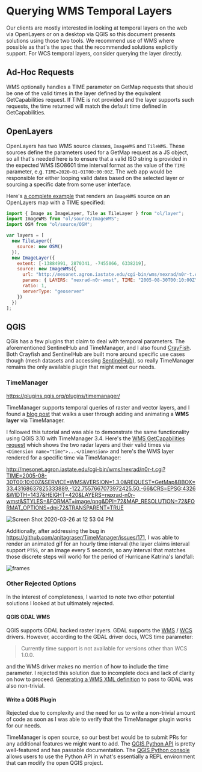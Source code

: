 # Querying WMS Temporal Layers

Our clients are mostly interested in looking at temporal layers on the web via OpenLayers or on a desktop via QGIS so this document presents solutions using those two tools. We recommend use of WMS where possible as that's the spec that the recommended solutions explicitly support. For WCS temporal layers, consider querying the layer directly.

## Ad-Hoc Requests

WMS optionally handles a TIME parameter on GetMap requests that should be one of the valid times in the layer defined by the equivalent GetCapabilities request. If TIME is not provided and the layer supports such requests, the time returned will match the default time defined in GetCapabilities.

## OpenLayers

OpenLayers has two WMS source classes, `ImageWMS` and `TileWMS`. These sources define the parameters used for a GetMap request as a JS object, so all that's needed here is to ensure that a valid ISO string is provided in the expected WMS ISO8601 time interval format as the value of the `TIME` parameter, e.g. `TIME=2020-01-01T00:00:00Z`. The web app would be responsible for either looping valid dates based on the selected layer or sourcing a specific date from some user interface.

Here's [a complete example](https://codesandbox.io/s/wms-image-0qe6k) that renders an `ImageWMS` source on an OpenLayers map with a TIME specified:
```javascript
import { Image as ImageLayer, Tile as TileLayer } from "ol/layer";
import ImageWMS from "ol/source/ImageWMS";
import OSM from "ol/source/OSM";

var layers = [
  new TileLayer({
    source: new OSM()
  }),
  new ImageLayer({
    extent: [-13884991, 2870341, -7455066, 6338219],
    source: new ImageWMS({
      url: "http://mesonet.agron.iastate.edu/cgi-bin/wms/nexrad/n0r-t.cgi",
      params: { LAYERS: "nexrad-n0r-wmst", TIME: "2005-08-30T00:10:00Z" },
      ratio: 1,
      serverType: "geoserver"
    })
  })
];
```

## QGIS

QGis has a few plugins that claim to deal with temporal parameters. The aforementioned SentinelHub and TimeManager, and I also found [CrayFish](https://github.com/lutraconsulting/qgis-crayfish-plugin). Both Crayfish and SentinelHub are built more around specific use cases though (mesh datasets and accessing [SentinelHub](https://www.sentinel-hub.com/)), so really TimeManager remains the only available plugin that might meet our needs.

### TimeManager

https://plugins.qgis.org/plugins/timemanager/

TimeManager supports temporal queries of raster and vector layers, and I found a [blog post](https://anitagraser.com/2015/08/10/using-timemanager-for-wms-t-layers/) that walks a user through adding and animating a **WMS layer** via TimeManager. 

I followed this tutorial and was able to demonstrate the same functionality using QGIS 3.10 with TimeManager 3.4. Here's the [WMS GetCapabilities request](http://mesonet.agron.iastate.edu/cgi-bin/wms/nexrad/n0r-t.cgi?SERVICE=WMS&REQUEST=GetCapabilities) which shows the two radar layers and their valid times via `<Dimension name="time">...</Dimension>` and here's the WMS layer rendered for a specific time via TimeManager:

http://mesonet.agron.iastate.edu/cgi-bin/wms/nexrad/n0r-t.cgi?TIME=2005-08-30T00:10:00Z&SERVICE=WMS&VERSION=1.3.0&REQUEST=GetMap&BBOX=33.43168637825333889,-122.7557667073972425,50,-66&CRS=EPSG:4326&WIDTH=1437&HEIGHT=420&LAYERS=nexrad-n0r-wmst&STYLES=&FORMAT=image/png&DPI=72&MAP_RESOLUTION=72&FORMAT_OPTIONS=dpi:72&TRANSPARENT=TRUE

![Screen Shot 2020-03-26 at 12 53 04 PM](https://user-images.githubusercontent.com/1818302/77673741-f4a1a800-6f60-11ea-864d-145d33254380.png)

Additionally, after addressing the bug in https://github.com/anitagraser/TimeManager/issues/171, I was able to render an animated gif for an hourly time interval (the layer claims interval support `PT5S`, or an image every 5 seconds, so any interval that matches those discrete steps will work) for the period of Hurricane Katrina's landfall:

![frames](https://user-images.githubusercontent.com/1818302/77673904-2dda1800-6f61-11ea-8c51-1ac3f20499b4.gif)

### Other Rejected Options

In the interest of completeness, I wanted to note two other potential solutions I looked at but ultimately rejected.

#### QGIS GDAL WMS

QGIS supports GDAL backed raster layers. GDAL supports the [WMS](https://gdal.org/drivers/raster/wms.html#driver-capabilities) / [WCS](https://gdal.org/drivers/raster/wcs.html) drivers. However, according to the GDAL driver docs, WCS time parameter:

> Currently time support is not available for versions other than WCS 1.0.0.

and the WMS driver makes no mention of how to include the time parameter. I rejected this solution due to incomplete docs and lack of clarity on how to proceed. [Generating a WMS XML definition](https://gdal.org/drivers/raster/wms.html#generation-of-wms-service-description-xml-file) to pass to GDAL was also non-trivial.

#### Write a QGIS Plugin

Rejected due to complexity and the need for us to write a non-trivial amount of code as soon as I was able to verify that the TimeManager plugin works for our needs.

TimeManager is open source, so our best bet would be to submit PRs for any additional features we might want to add. The [QGIS Python API](https://docs.qgis.org/3.10/en/docs/pyqgis_developer_cookbook/index.html) is pretty well-featured and has passable documentation. The [QGIS Python console](https://docs.qgis.org/3.10/en/docs/pyqgis_developer_cookbook/intro.html#scripting-in-the-python-console) allows users to use the Python API in what's essentially a REPL environment that can modify the open QGIS project.
